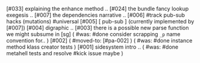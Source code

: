 [#033]       explaining the enhance method ..
[#024]       the bundle fancy lookup exegesis ..
[#007]       the dependencies narrative ..
[#006]       #track pub-sub hacks (mutations) #universal
[#005]       [ pub-sub ]  (currently implemented by [#007])
[#004]       digraphic ..
[#003]       there is a possible new parse function we might subsume in [sg]
             ( #was: #done consider scrapping `_p` name convention for.. )
[#002]       ( #moved-to: [#pa-002] )
             ( #was: #done instance method klass creator tests )
[#001]       sidesystem intro ..
             ( #was: #done metahell tests and resolve #kick issue maybe )
